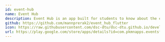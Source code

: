 ```yaml
---
id: event-hub 
name: Event Hub
description: Event Hub is an app built for students to know about the events happening in DTU.
github: https://github.com/mannprerak2/event_hub_flutter
icon: https://raw.githubusercontent.com/dsc-dtu/dsc-dtu.github.io/develop/src/images/dsc-logo.png
url: https://play.google.com/store/apps/details?id=com.pkmnapps.eventsflutter
---
```

